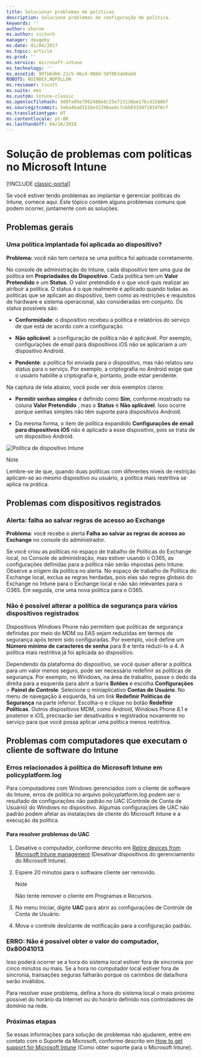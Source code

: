 ```yaml
---
title: Solucionar problemas de políticas
description: Solucione problemas de configuração de política.
keywords: ''
author: vhorne
ms.author: victorh
manager: dougeby
ms.date: 01/04/2017
ms.topic: article
ms.prod: ''
ms.service: microsoft-intune
ms.technology: ''
ms.assetid: 99fb6db6-21c5-46cd-980d-50f063ab8ab8
ROBOTS: NOINDEX,NOFOLLOW
ms.reviewer: tscott
ms.suite: ems
ms.custom: intune-classic
ms.openlocfilehash: 9d9fa95e7992488e8c25e713136be17bcd1580bf
ms.sourcegitcommit: 5eba4bad151be32346aedc7cbb0333d71934f8cf
ms.translationtype: HT
ms.contentlocale: pt-BR
ms.lasthandoff: 04/16/2018
---
```

# <a name="troubleshoot-policies-in-microsoft-intune"></a>Solução de problemas com políticas no Microsoft Intune

[!INCLUDE [classic-portal](../includes/classic-portal.md)]

Se você estiver tendo problemas ao implantar e gerenciar políticas do Intune, comece aqui. Este tópico contém alguns problemas comuns que podem ocorrer, juntamente com as soluções.

## <a name="general-issues"></a>Problemas gerais

### <a name="was-a-deployed-policy-applied-to-the-device"></a>Uma política implantada foi aplicada ao dispositivo?
**Problema:** você não tem certeza se uma política foi aplicada corretamente.

No console de administração do Intune, cada dispositivo tem uma guia de política em **Propriedades do Dispositivo**. Cada política tem um **Valor Pretendido** e um **Status**. O valor pretendido é o que você quis realizar ao atribuir a política. O status é o que realmente é aplicado quando todas as politicas que se aplicam ao dispositivo, bem como as restrições e requisitos de hardware e sistema operacional, são consideradas em conjunto. Os status possíveis são:

-   **Conformidade**: o dispositivo recebeu a política e relatórios do serviço de que está de acordo com a configuração.

-   **Não aplicável**: a configuração de política não é aplicável. Por exemplo, configurações de email para dispositivos iOS não se aplicariam a um dispositivo Android.

-   **Pendente**: a política foi enviada para o dispositivo, mas não relatou seu status para o serviço. Por exemplo, a criptografia no Android exige que o usuário habilite a criptografia e, portanto, pode estar pendente.

Na captura de tela abaixo, você pode ver dois exemplos claros:

-   **Permitir senhas simples** é definido como **Sim**, conforme mostrado na coluna **Valor Pretendido** , mas o **Status** é **Não aplicável**. Isso ocorre porque senhas simples não têm suporte para dispositivos Android.

-   Da mesma forma, o item de política expandido **Configurações de email para dispositivos iOS** não é aplicado a esse dispositivo, pois se trata de um dispositivo Android.

![Política de dispositivo Intune](../media/Intune-Device-Policy-v.2.jpg)

> [!NOTE]
> Lembre-se de que, quando duas políticas com diferentes níveis de restrição aplicam-se ao mesmo dispositivo ou usuário, a política mais restritiva se aplica na prática.


## <a name="issues-with-enrolled-devices"></a>Problemas com dispositivos registrados

### <a name="alert-saving-of-access-rules-to-exchange-has-failed"></a>Alerta: falha ao salvar regras de acesso ao Exchange
**Problema**: você recebe o alerta **Falha ao salvar as regras de acesso ao Exchange** no console do administrador.

Se você criou as políticas no espaço de trabalho de Políticas do Exchange local, no Console de administração, mas estiver usando o O365, as configurações definidas para a política não serão impostas pelo Intune. Observe a origem da política no alerta.  No espaço de trabalho de Política do Exchange local, exclua as regras herdadas, pois elas são regras globais do Exchange no Intune para o Exchange local e não são relevantes para o O365. Em seguida, crie uma nova política para o O365.

### <a name="cannot-change-security-policy-for-various-enrolled-devices"></a>Não é possível alterar a política de segurança para vários dispositivos registrados
Dispositivos Windows Phone não permitem que políticas de segurança definidas por meio do MDM ou EAS sejam reduzidas em termos de segurança após terem sido configuradas. Por exemplo, você define um **Número mínimo de caracteres de senha** para 8 e tenta reduzi-lo a 4. A política mais restritiva já foi aplicada ao dispositivo.

Dependendo da plataforma do dispositivo, se você quiser alterar a política para um valor menos seguro, pode ser necessário redefinir as políticas de segurança.
Por exemplo, no Windows, na área de trabalho, passe o dedo da direita para a esquerda para abrir a barra **Botões** e escolha **Configurações** &gt; **Painel de Controle**.  Selecione o miniaplicativo **Contas de Usuário**.
No menu de navegação à esquerda, há um link **Redefinir Políticas de Segurança** na parte inferior. Escolha-o e clique no botão **Redefinir Políticas**.
Outros dispositivos MDM, como Android, Windows Phone 8.1 e posterior e iOS, precisarão ser desativados e registrados novamente no serviço para que você possa aplicar uma política menos restritiva.

## <a name="issues-with-pcs-that-run-the-intune-software-client"></a>Problemas com computadores que executam o cliente de software do Intune

### <a name="microsoft-intune-policy-related-errors-in-policyplatformlog"></a>Erros relacionados à política do Microsoft Intune em policyplatform.log
Para computadores com Windows gerenciados com o cliente de software do Intune, erros de política no arquivo policyplatform.log podem ser o resultado de configurações não padrão no UAC (Controle de Conta de Usuário) do Windows no dispositivo. Algumas configurações de UAC não padrão podem afetar as instalações de cliente do Microsoft Intune e a execução da política.

#### <a name="to-resolve-uac-issues"></a>Para resolver problemas do UAC

1.  Desative o computador, conforme descrito em [Retire devices from Microsoft Intune management](/intune-classic/deploy-use/retire-devices-from-microsoft-intune-management) (Desativar dispositivos do gerenciamento do Microsoft Intune).

2.  Espere 20 minutos para o software cliente ser removido.

    > [!NOTE]
    > Não tente remover o cliente em Programas e Recursos.

3.  No menu Iniciar, digite **UAC** para abrir as configurações de Controle de Conta de Usuário.

4.  Mova o controle deslizante de notificação para a configuração padrão.

### <a name="error-cannot-obtain-the-value-from-the-computer-0x80041013"></a>ERRO: Não é possível obter o valor do computador, 0x80041013
Isso poderá ocorrer se a hora do sistema local estiver fora de sincronia por cinco minutos ou mais. Se a hora no computador local estiver fora de sincronia, transações seguras falharão porque os carimbos de data/hora serão inválidos.

Para resolver esse problema, defina a hora do sistema local o mais próximo possível do horário da Internet ou do horário definido nos controladores de domínio na rede.








### <a name="next-steps"></a>Próximas etapas
Se essas informações para solução de problemas não ajudarem, entre em contato com o Suporte da Microsoft, conforme descrito em [How to get support for Microsoft Intune](how-to-get-support-for-microsoft-intune.md) (Como obter suporte para o Microsoft Intune).
